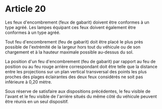 # Article 20

Les feux d'encombrement (feux de gabarit) doivent être conformes à un type agréé. Les lampes équipant ces feux doivent également être conformes à un type agréé.

Tout feu d'encombrement (feu de gabarit) doit être placé le plus près possible de l'extrémité de la largeur hors tout du véhicule ou de son chargement et à la hauteur maximale possible au-dessus du sol.

La position d'un feu d'encombrement (feu de gabarit) par rapport au feu de position ou au feu rouge arrière correspondant doit être telle que la distance entre les projections sur un plan vertical transversal des points les plus proches des plages éclairantes des deux feux considérés ne soit pas inférieure à 0,20 mètre.

Sous réserve de satisfaire aux dispositions précédentes, le feu visible de l'avant et le feu visible de l'arrière situés du même côté du véhicule peuvent être réunis en un seul dispositif.
